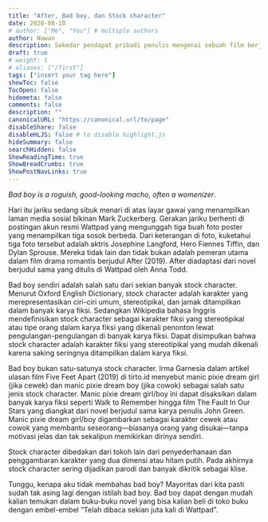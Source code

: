 ```yaml
---
title: "After, Bad boy, dan Stock character"
date: 2020-08-10
# author: ["Me", "You"] # multiple authors
author: Nawan
description: Sekedar pendapat pribadi penulis mengenai sebuah film berjudul After yang rilis pada 2019 silam. Film ini merupakan adaptasi dari novel berjudul sama yang terbit di Wattpad.
draft: true
# weight: 1
# aliases: ["/first"]
tags: ["insert your tag here"]
showToc: false
TocOpen: false
hidemeta: false
comments: false
description: ""
canonicalURL: "https://canonical.url/to/page"
disableShare: false
disableHLJS: false # to disable highlight.js
hideSummary: false
searchHidden: false
ShowReadingTime: true
ShowBreadCrumbs: true
ShowPostNavLinks: true
---
```


*Bad boy is a roguish, good-looking macho, often a womenizer*.

Hari itu jariku sedang sibuk menari di atas layar gawai yang menampilkan laman media sosial bikinan Mark Zuckerberg.
Gerakan jariku berhenti di postingan akun resmi Wattpad yang mengunggah tiga buah foto poster yang menampilkan tiga sosok berbeda.
Dari keterangan di foto, kuketahui tiga foto tersebut adalah aktris Josephine Langford, Hero Fiennes Tiffin, dan Dylan Sprouse.
Mereka tidak lain dan tidak bukan adalah pemeran utama dalam film drama romantis berjudul After (2019). After diadaptasi dari novel berjudul sama yang ditulis di Wattpad oleh Anna Todd.

Bad boy sendiri adalah salah satu dari sekian banyak stock character. Menurut Oxford English Dictionary, stock character adalah karakter yang merepresentasikan ciri-ciri umum, stereotipikal, dan jamak ditampilkan dalam banyak karya fiksi. Sedangkan Wikipedia bahasa Inggris mendefinisikan stock character sebagai karakter fiksi yang stereotipikal atau tipe orang dalam karya fiksi yang dikenali penonton lewat pengulangan-pengulangan di banyak karya fiksi.
Dapat disimpulkan bahwa stock character adalah karakter fiksi yang stereotipikal yang mudah dikenali karena saking seringnya ditampilkan dalam karya fiksi.

Bad boy bukan satu-satunya stock character. Irma Garnesia dalam artikel ulasan film Five Feet Apart (2019) di tirto.id menyebut manic pixie dream girl (jika cewek) dan manic pixie dream boy (jika cowok) sebagai salah satu jenis stock character. Manic pixie dream girl/boy ini dapat disaksikan dalam banyak karya fiksi seperti Walk to Remember hingga film The Fault In Our Stars yang diangkat dari novel berjudul sama karya penulis John Green. Manic pixie dream girl/boy digambarkan sebagai karakter cewek atau cowok yang membantu seseorang—biasanya orang yang disukai—tanpa motivasi jelas dan tak sekalipun memikirkan dirinya sendiri.

Stock character dibedakan dari tokoh lain dari penyederhanaan dan penggambaran karakter yang dua dimensi atau hitam putih. Pada akhirnya stock character sering dijadikan parodi dan banyak dikritik sebagai klise.

Tunggu, kenapa aku tidak membahas bad boy? Mayoritas dari kita pasti sudah tak asing lagi dengan istilah bad boy. Bad boy dapat dengan mudah kalian temukan dalam buku-buku novel yang bisa kalian beli di toko buku dengan embel-embel “Telah dibaca sekian juta kali di Wattpad”.  

